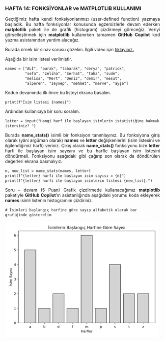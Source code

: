 <h3>HAFTA 14: FONKSİYONLAR ve MATPLOTLIB KULLANIMI</h3>

<p align="justify">Geçtiğimiz hafta kendi fonksiyonlarımızı (user-defined function) yazmaya başladık. Bu hafta fonksiyonlar konusunda egzersizlerle devam ederken <b>matplotlib</b> paketi ile de grafik (histogram) çizdirmeyi göreceğiz. Veriyi görselleştirmek için <b>matplotlib</b> kullanırken tamamen <b>GitHub Copilot</b> kod yazma asistanından yardım alacağız.</p>

<p align="justify">Burada örnek bir sınav sorusu çözelim. İlgili video için <a href="youtube.com">tıklayınız.</a>

<p align="justify">Aşağıda bir isim listesi verilmiştir.</p>

```
names = ["ALİ", "burak", "tabarak", "derya", "patrick",
         "sefa", "zeliha", "Serhat", "taha", "sude", 
         "melisa", "Mert", "Deniz", "demir", "mesut", 
         "alperen", "zeynep", "mehmet", "merve", "ayşe"]
```

<p align="justify">Kodun devamında ilk önce bu listeyi ekrana basalım.</p>

```
print(f"İsim listesi {names}")
```

<p align="justify">Ardından kullanıcıya bir soru soralım.

```
letter = input("Hangi harf ile başlayan isimlerin istatistiğine bakmak istersiniz? ")
```

<p align="justify">Burada <b>name_stats()</b> isimli bir fonksiyon tanımlayınız. Bu fonksiyona giriş olarak (yâni argüman olarak) <b>names</b> ve <b>letter</b> değişkenlerini (isim listesini ve ilgilendiğimiz harfi) veriniz. Çıkış olarak <b>name_stats()</b> fonksiyonu bize <b>letter</b> harfi ile başlayan isim sayısını ve bu harfle başlayan isim listesini döndürmeli. Fonksiyonu aşağıdaki gibi çağırıp son olarak da döndürülen değerleri ekrana basmalıyız.</p>

```
n, new_list = name_stats(names, letter)
print(f"{letter} harfi ile başlayan isim sayısı = {n}")
print(f"{letter} harfi ile başlayan isimlerin listesi {new_list}.")
```

<p align="justify">
Soru – devam (5 Puan) Grafik çizdirmede kullanacağımız <b>matplotlib</b> paketiyle <b>GitHub Copilot</b>'ın asistanlığında aşağıdaki yorumu koda ekleyerek <b>names</b> isimli listenin histogramını çizdiriniz.</p>

```
# İsimleri başlangıç harfine göre sayıp alfabetik olarak bar grafiğinde gösterelim
```

<img src="isim_listesi_histogram.png" alt="isim listesi histogram" width=500 height=auto>